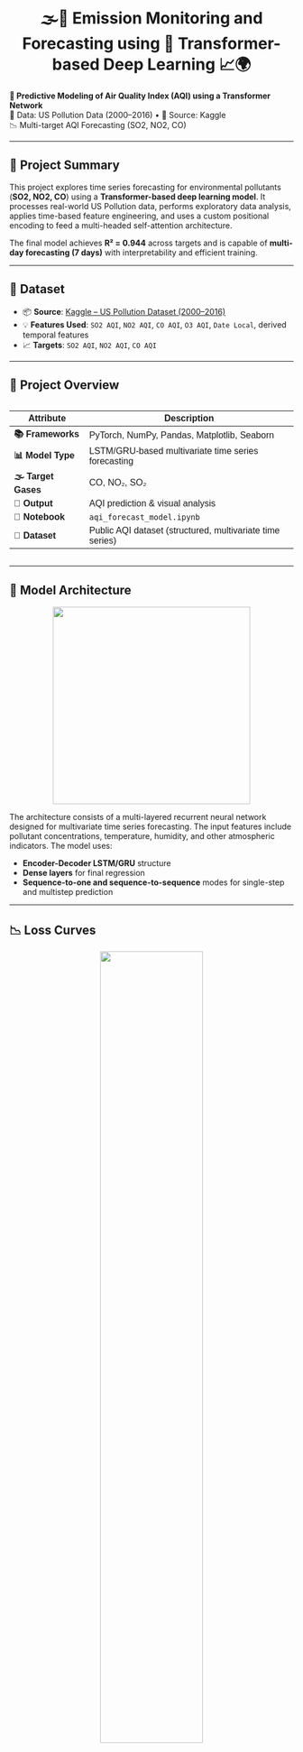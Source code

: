 <h1 align="center">🌫️📡 Emission Monitoring and Forecasting using 🤖 Transformer-based Deep Learning 📈🌍</h1>


<p>
  <b>🚀 Predictive Modeling of Air Quality Index (AQI) using a Transformer Network</b><br>
  📅 Data: US Pollution Data (2000–2016) • 📍 Source: Kaggle<br>
  📉 Multi-target AQI Forecasting (SO2, NO2, CO)
</p>

---

## 🧠 Project Summary

This project explores time series forecasting for environmental pollutants (**SO2, NO2, CO**) using a **Transformer-based deep learning model**. It processes real-world US Pollution data, performs exploratory data analysis, applies time-based feature engineering, and uses a custom positional encoding to feed a multi-headed self-attention architecture.

The final model achieves **R² = 0.944** across targets and is capable of **multi-day forecasting (7 days)** with interpretability and efficient training.

---

## 📁 Dataset

- 📦 **Source**: [Kaggle – US Pollution Dataset (2000–2016)](https://www.kaggle.com/datasets/sogun3/uspollution)
- 💡 **Features Used**: `SO2 AQI`, `NO2 AQI`, `CO AQI`, `O3 AQI`, `Date Local`, derived temporal features
- 📈 **Targets**: `SO2 AQI`, `NO2 AQI`, `CO AQI`

---


## 🧾 Project Overview

<div style="width:100%; overflow-x:auto; margin:1em 0; font-family:Arial, sans-serif;" align = "center">

| Attribute         | Description                                                                |
|-------------------|----------------------------------------------------------------------------|
| **📚 Frameworks**   | PyTorch, NumPy, Pandas, Matplotlib, Seaborn                              |
| **📊 Model Type**   | LSTM/GRU-based multivariate time series forecasting                      |
| **🌫️ Target Gases** | CO, NO₂, SO₂                                                             |
| **🎯 Output**       | AQI prediction & visual analysis                                          |
| **🧪 Notebook**     | `aqi_forecast_model.ipynb`                                                |
| **📁 Dataset**      | Public AQI dataset (structured, multivariate time series)                 |

</div>

---

## 🧠 Model Architecture

<p align="center">
  <img src="Images/AOQ_Model_Architecture.png" height="350px">
</p>

The architecture consists of a multi-layered recurrent neural network designed for multivariate time series forecasting. The input features include pollutant concentrations, temperature, humidity, and other atmospheric indicators. The model uses:

- **Encoder-Decoder LSTM/GRU** structure
- **Dense layers** for final regression
- **Sequence-to-one and sequence-to-sequence** modes for single-step and multistep prediction

---


## 📉 Loss Curves

<p align="center">
  <img src="Images/Output_Images/loss_curves.png" width="60%">
</p>

These plots illustrate the training and validation loss over epochs. The steady decrease indicates effective learning without major overfitting.

---

## 📊 Target Trends Over Time

<p align="center">
  <img src="Images/Output_Images/targets_over_time (1).png" width="60%">
</p>

The visualization shows trends and seasonal patterns in pollutant levels, offering insight into time-dependent fluctuations and anomalies.

---

## 🧪 Results by Pollutant

### 🧪 Model Evaluation

<div align="center">
  


| Target     | MSE     | RMSE    | MAE     | R²      | sMAPE (%) |
|------------|---------|---------|---------|---------|-----------|
| **SO₂ AQI** | 1.1088  | 1.0530  | 0.8089  | 0.1646  | 31.1884   |
| **NO₂ AQI** | 9.0817  | 3.0136  | 2.3526  | 0.6106  | 12.6728   |
| **CO AQI**  | 0.4192  | 0.6475  | 0.4816  | 0.7543  | 11.2381   |

</div>

---

### ✅ Overall Test R² (combined targets): `0.9441`

---

### 🔵 **CO Forecasting Results**

<div align="center">
  
| Metric/Graph | Description |
|--------------|-------------|
| 📈 `CO AQI_actual_vs_pred.png` | Predicted vs Actual AQI for CO |
| 📉 `CO AQI_error_dist.png` | Distribution of prediction errors |
| 🧠 `CO AQI_multistep_pred.png` | Multistep forecast of CO levels |
| 🖼 `CO AQI_predictions.png` | General predictions over time |

<h3 align="center">📈 CO AQI Prediction Visualizations</h3>

<p align="center">
  <img src="Images/Output_Images/CO/CO AQI_actual_vs_pred.png" height="250px">
  <img src="Images/Output_Images/CO/CO AQI_multistep_pred.png" height="250px">
</p>

<p align="center">
  <img src="Images/Output_Images/CO/CO AQI_error_dist.png" height="200px">
  <img src="Images/Output_Images/CO/CO AQI_predictions.png" height="200px">
</p>

</div>
---

### 🟡 **NO₂ Forecasting Results**

<div align="center">

| Metric/Graph | Description |
|--------------|-------------|
| 📈 `NO2 AQI_actual_vs_pred.png` | Predicted vs Actual AQI for NO₂ |
| 📉 `NO2 AQI_error_dist.png` | Error distribution for NO₂ |
| 🧠 `NO2 AQI_multistep_pred.png` | Multistep forecast |
| 🖼 `NO2 AQI_predictions.png` | Predictions over time |

<h3 align="center">📈 NO₂ AQI Prediction Visualizations</h3>

<p align="center">
  <img src="Images/Output_Images/NO2/NO2 AQI_actual_vs_pred.png" height="250px">
  <img src="Images/Output_Images/NO2/NO2 AQI_multistep_pred.png" height="250px">
</p>

<p align="center">
  <img src="Images/Output_Images/NO2/NO2 AQI_error_dist.png" height="200px">
  <img src="Images/Output_Images/NO2/NO2 AQI_predictions.png" height="200px">
</p>

</div>

---

### 🟠 **SO₂ Forecasting Results**

<div align="center">


| Metric/Graph | Description |
|--------------|-------------|
| 📈 `SO2 AQI_actual_vs_pred.png` | Predicted vs Actual AQI for SO₂ |
| 📉 `SO2 AQI_error_dist.png` | Error distribution |
| 🧠 `SO2 AQI_multistep_pred.png` | Forecast for multiple time steps |
| 🖼 `SO2 AQI_predictions.png` | Time series of predictions |

<h3 align="center">📉 SO₂ AQI Prediction Visualizations</h3>

<p align="center">
  <img src="Images/Output_Images/SO2/SO2 AQI_actual_vs_pred.png" height="250px">
  <img src="Images/Output_Images/SO2/SO2 AQI_multistep_pred.png" height="250px">
</p>

<p align="center">
  <img src="Images/Output_Images/SO2/SO2 AQI_error_dist.png" height="200px">
  <img src="Images/Output_Images/SO2/SO2 AQI_predictions.png" height="200px">
</p>

</div>

---

## 📊 Correlation Matrix

<p align="center">
  <img src="Images/Output_Images/correlation_matrix (1).png" width="60%">
</p>

This matrix shows how different atmospheric features are correlated. It helps identify dominant contributors to AQI fluctuations.

---

## ✅ Conclusion

This work demonstrates the effectiveness of **recurrent deep learning models** in **AQI forecasting**, particularly in urban air quality scenarios. By targeting pollutant-specific patterns and leveraging multivariate input data, the models provide accurate, timely predictions for:

- 🚗 **CO**
- 🏭 **NO₂**
- 🌋 **SO₂**

---

## 🔮 Future Directions

- 📍 Incorporate GPS and geo-tagging data  
- 🌍 Fuse satellite imagery for better spatial insights  
- 📡 Integrate real-time sensor data streams  
- 🎯 Use Transformer-based architectures for long-term forecasting  

---

## 🚀 Getting Started

```bash
git clone https://github.com/your-username/aqi-forecasting-deep-learning.git
cd aqi-forecasting-deep-learning
pip install -r requirements.txt
